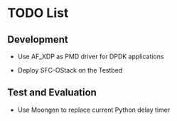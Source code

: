 # TODO List #

## Development ##

- Use AF_XDP as PMD driver for DPDK applications
  
- Deploy SFC-OStack on the Testbed

## Test and Evaluation ##

- Use Moongen to replace current Python delay timer
